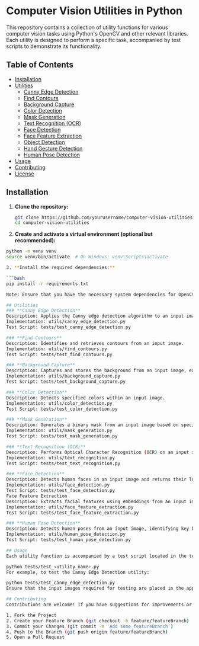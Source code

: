 # Computer Vision Utilities in Python

This repository contains a collection of utility functions for various computer vision tasks using Python's OpenCV and other relevant libraries. Each utility is designed to perform a specific task, accompanied by test scripts to demonstrate its functionality.

## Table of Contents

- [Installation](#installation)
- [Utilities](#utilities)
  - [Canny Edge Detection](#canny-edge-detection)
  - [Find Contours](#find-contours)
  - [Background Capture](#background-capture)
  - [Color Detection](#color-detection)
  - [Mask Generation](#mask-generation)
  - [Text Recognition (OCR)](#text-recognition-ocr)
  - [Face Detection](#face-detection)
  - [Face Feature Extraction](#face-feature-extraction)
  - [Object Detection](#object-detection)
  - [Hand Gesture Detection](#hand-gesture-detection)
  - [Human Pose Detection](#human-pose-detection)
- [Usage](#usage)
- [Contributing](#contributing)
- [License](#license)

## Installation

1. **Clone the repository:**

   ```bash
   git clone https://github.com/yourusername/computer-vision-utilities.git
   cd computer-vision-utilities

2. **Create and activate a virtual environment (optional but recommended):**

```bash
python -m venv venv
source venv/bin/activate  # On Windows: venv\Scripts\activate

3. **Install the required dependencies:**

```bash
pip install -r requirements.txt

Note: Ensure that you have the necessary system dependencies for OpenCV and Tesseract installed. For detailed instructions, refer to the OpenCV installation guide and the Tesseract installation guide.

## Utilities
### **Canny Edge Detection**
Description: Applies the Canny edge detection algorithm to an input image to highlight edges.
Implementation: utils/canny_edge_detection.py
Test Script: tests/test_canny_edge_detection.py

### **Find Contours**
Description: Identifies and retrieves contours from an input image.
Implementation: utils/find_contours.py
Test Script: tests/test_find_contours.py

### **Background Capture**
Description: Captures and stores the background from an input image, excluding foreground objects.
Implementation: utils/background_capture.py
Test Script: tests/test_background_capture.py

### **Color Detection**
Description: Detects specified colors within an input image.
Implementation: utils/color_detection.py
Test Script: tests/test_color_detection.py

### **Mask Generation**
Description: Generates a binary mask from an input image based on specified criteria.
Implementation: utils/mask_generation.py
Test Script: tests/test_mask_generation.py

### **Text Recognition (OCR)**
Description: Performs Optical Character Recognition (OCR) on an input image containing handwritten or printed text using Tesseract.
Implementation: utils/text_recognition.py
Test Script: tests/test_text_recognition.py

### **Face Detection**
Description: Detects human faces in an input image and returns their locations and encodings.
Implementation: utils/face_detection.py
Test Script: tests/test_face_detection.py
Face Feature Extraction
Description: Extracts facial features using embeddings from an input image containing human faces.
Implementation: utils/face_feature_extraction.py
Test Script: tests/test_face_feature_extraction.py

### **Human Pose Detection**
Description: Detects human poses from an input image, identifying key body joints.
Implementation: utils/human_pose_detection.py
Test Script: tests/test_human_pose_detection.py

## Usage
Each utility function is accompanied by a test script located in the tests directory. To run a test script:

python tests/test_<utility_name>.py
For example, to test the Canny Edge Detection utility:

python tests/test_canny_edge_detection.py
Ensure that the input images required for testing are placed in the appropriate directory or update the file paths in the test scripts accordingly.

## Contributing
Contributions are welcome! If you have suggestions for improvements or additional utilities, please fork the repository and submit a pull request. For major changes, open an issue first to discuss your ideas.

1. Fork the Project
2. Create your Feature Branch (git checkout -b feature/featureBranch)
3. Commit your Changes (git commit -m 'Add some featureBranch')
4. Push to the Branch (git push origin feature/featureBranch)
5. Open a Pull Request
